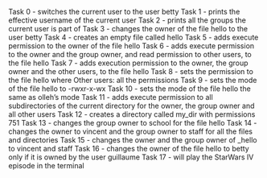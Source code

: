 Task 0 - switches the current user to the user betty
Task 1 - prints the effective username of the current user
Task 2 - prints all the groups the current user is part of
Task 3 - changes the owner of the file hello to the user betty
Task 4 - creates an empty file called hello
Task 5 - adds execute permission to the owner of the file hello
Task 6 - adds execute permission to the owner and the group owner, and read permission to other users, to the file hello
Task 7 - adds execution permission to the owner, the group owner and the other users, to the file hello
Task 8 - sets the permission to the file hello where Other users: all the permissions
Task 9 - sets the mode of the file hello to -rwxr-x-wx
Task 10 - sets the mode of the file hello the same as olleh’s mode
Task 11 - adds execute permission to all subdirectories of the current directory for the owner, the group owner and all other users
Task 12 - creates a directory called my_dir with permissions 751
Task 13 - changes the group owner to school for the file hello
Task 14 - changes the owner to vincent and the group owner to staff for all the files and directories
Task 15 - changes the owner and the group owner of _hello to vincent and staff
Task 16 - changes the owner of the file hello to betty only if it is owned by the user guillaume
Task 17 - will play the StarWars IV episode in the terminal
